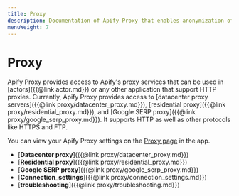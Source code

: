 ```yaml
---
title: Proxy
description: Documentation of Apify Proxy that enables anonymization of access to websites and IP rotation.
menuWeight: 7
---
```


# [](./proxy)Proxy

Apify Proxy provides access to Apify's proxy services that can be used in [actors]({{@link actor.md}}) or any other application that support HTTP proxies. Currently, Apify Proxy provides access to [datacenter proxy servers]({{@link proxy/datacenter_proxy.md}}), [residential proxy]({{@link proxy/residential_proxy.md}}), and [Google SERP proxy]({{@link proxy/google_serp_proxy.md}}). It supports HTTP as well as other protocols like HTTPS and FTP.

You can view your Apify Proxy settings on the [Proxy page](https://my.apify.com/proxy) in the app.


*   [**Datacenter proxy**]({{@link proxy/datacenter_proxy.md}})
*   [**Residential proxy**]({{@link proxy/residential_proxy.md}})
*   [**Google SERP proxy**]({{@link proxy/google_serp_proxy.md}})
*   [**Connection_settings**]({{@link proxy/connection_settings.md}})
*   [**troubleshooting**]({{@link proxy/troubleshooting.md}})

